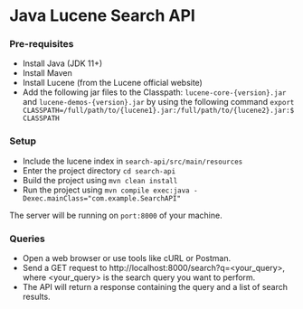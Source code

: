 # Java Lucene Search API

### Pre-requisites
- Install Java (JDK 11+)
- Install Maven
- Install Lucene (from the Lucene official website)
- Add the following jar files to the Classpath: `lucene-core-{version}.jar` and `lucene-demos-{version}.jar` by using the following command `export CLASSPATH=/full/path/to/{lucene1}.jar:/full/path/to/{lucene2}.jar:$CLASSPATH`

### Setup
- Include the lucene index in `search-api/src/main/resources`
- Enter the project directory `cd search-api`
- Build the project using `mvn clean install`
- Run the project using `mvn compile exec:java -Dexec.mainClass="com.example.SearchAPI"`

The server will be running on `port:8000` of your machine. 

### Queries

- Open a web browser or use tools like cURL or Postman.
- Send a GET request to http://localhost:8000/search?q=<your_query>, where <your_query> is the search query you want to perform.
- The API will return a response containing the query and a list of search results.

